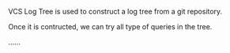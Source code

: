 VCS Log Tree is used to construct a log tree from a git repository. 

Once it is contructed, we can try all type of queries in the tree. 


......



    